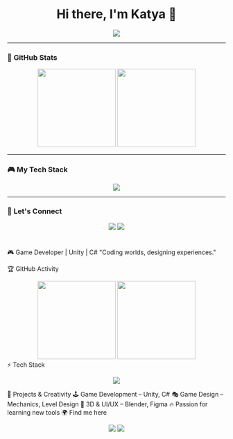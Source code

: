 <h1 align="center">Hi there, I'm Katya 👋</h1>

<p align="center">
  <img src="https://readme-typing-svg.herokuapp.com?color=facd60&lines=Unity+%7C+C%23+%7C+Game+Developer;Passionate+about+Game+Design;Always+learning+new+things!&center=true&width=500&height=50">
</p>

---

### 🌟 **GitHub Stats**
<div align="center">
  <img height="180em" src="https://github-readme-stats.vercel.app/api?username=katyazyubareva&show_icons=true&theme=gruvbox&hide_border=true&bg_color=151515&title_color=facd60&icon_color=e1ac00&text_color=c9d1d9" />
  <img height="180em" src="https://streak-stats.demolab.com?user=KatyaZubareva&theme=gruvbox&hide_border=true&border_radius=8" />
</div>

---

### 🎮 **My Tech Stack**
<p align="center">
  <img src="https://skillicons.dev/icons?i=unity,cs,cpp,python,js,html,css,react,figma,git" />
</p>

---

### 🚀 **Let's Connect**
<p align="center">
  <a href="https://www.linkedin.com/in/katyazyubareva"><img src="https://img.shields.io/badge/-LinkedIn-0a66c2?style=for-the-badge&logo=linkedin&logoColor=white" /></a>
  <a href="https://github.com/KatyaZubareva"><img src="https://img.shields.io/badge/-GitHub-181717?style=for-the-badge&logo=github&logoColor=white" /></a>
</p>

#

🎮 Game Developer | Unity | C#
"Coding worlds, designing experiences."

🏆 GitHub Activity
<div align="center"> <img height="180em" src="https://github-readme-stats.vercel.app/api?username=katyazyubareva&show_icons=true&theme=tokyonight&hide_border=true&bg_color=1a1b27&title_color=7dcfff&icon_color=f7768e&text_color=c0caf5" /> <img height="180em" src="https://streak-stats.demolab.com?user=KatyaZubareva&theme=tokyonight&hide_border=true&border_radius=8" /> </div>
⚡ Tech Stack
<p align="center"> <img src="https://skillicons.dev/icons?i=unity,cs,cpp,python,blender,figma,js,react,git" /> </p>
🎨 Projects & Creativity
🕹️ Game Development – Unity, C#
🎭 Game Design – Mechanics, Level Design
🎨 3D & UI/UX – Blender, Figma
🔥 Passion for learning new tools
🌍 Find me here
<p align="center"> <a href="https://www.linkedin.com/in/katyazyubareva"><img src="https://img.shields.io/badge/-LinkedIn-0a66c2?style=for-the-badge&logo=linkedin&logoColor=white" /></a> <a href="https://github.com/KatyaZubareva"><img src="https://img.shields.io/badge/-GitHub-181717?style=for-the-badge&logo=github&logoColor=white" /></a> </p>

